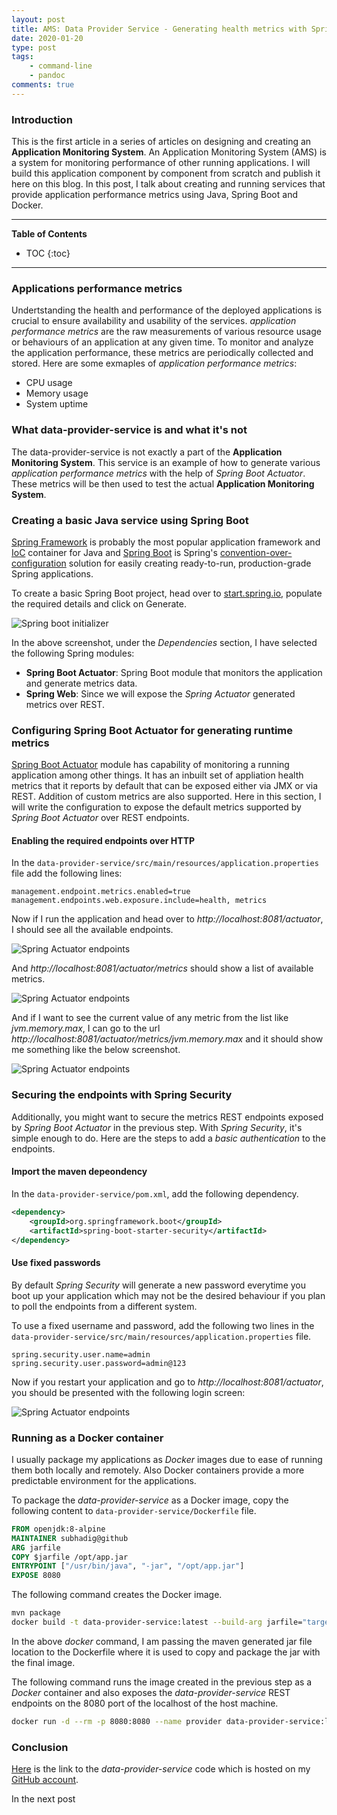 ```yaml
---
layout: post
title: AMS: Data Provider Service - Generating health metrics with Spring Actuator
date: 2020-01-20
type: post
tags:
    - command-line
    - pandoc
comments: true
---
```

### Introduction
This is the first article in a series of articles on designing and creating
an **Application Monitoring System**.
An Application Monitoring System (AMS) is a system for monitoring
performance of other running applications. I will build this application
component by component from scratch and publish it here on this blog.
In this post, I talk about creating and running services that provide
application performance metrics using Java, Spring Boot and Docker.

---
**Table of Contents**
* TOC
{:toc}
---

### Applications performance metrics
Undertstanding the health and performance of the deployed applications is
crucial to ensure availability and usability of the services. *application
performance metrics* are the raw measurements of various resource usage or
behaviours of an application at any given time. To monitor and analyze the
application performance, these metrics are periodically collected and stored.
Here are some exmaples of *application performance metrics*:
- CPU usage
- Memory usage
- System uptime

### What data-provider-service is and what it's not
The data-provider-service is not exactly a part of the
**Application Monitoring System**.  This service is an example of how to
generate various *application performance metrics* with the help of
*Spring Boot Actuator*. These metrics will be then used to test the actual
**Application Monitoring System**.

### Creating a basic Java service using Spring Boot
[Spring Framework](https://en.wikipedia.org/wiki/Spring_Framework) is probably
the most popular application framework and
[IoC](https://en.wikipedia.org/wiki/Inversion_of_control) container for Java
and [Spring Boot](https://spring.io/projects/spring-boot) is Spring's
[convention-over-configuration](https://en.wikipedia.org/wiki/Convention_over_configuration)
solution for easily creating ready-to-run, production-grade Spring applications.

To create a basic Spring Boot project, head over to
[start.spring.io](https://start.spring.io), populate the required details and
click on Generate.

![Spring boot initializer](assets/images/spring-initializer-dataproviderservice.png)

In the above screenshot, under the *Dependencies* section, I have selected
the following Spring modules:
- **Spring Boot Actuator**: Spring Boot module that monitors the application and
generate metrics data.
- **Spring Web**: Since we will expose the *Spring Actuator* generated metrics
over REST.

### Configuring Spring Boot Actuator for generating runtime metrics
[Spring Boot Actuator](https://docs.spring.io/spring-boot/docs/current/reference/html/production-ready-features.html)
module has capability of monitoring a running application among other things.
It has an inbuilt set of appliation health metrics that it reports by default
that can be exposed either via JMX or via REST. Addition of custom metrics are
also supported. Here in this section, I will write the configuration to
expose the default metrics supported by *Spring Boot Actuator* over REST
endpoints.

#### Enabling the required endpoints over HTTP
In the ``data-provider-service/src/main/resources/application.properties`` file
add the following lines:

```
management.endpoint.metrics.enabled=true
management.endpoints.web.exposure.include=health, metrics
```

Now if I run the application and head over to *http://localhost:8081/actuator*,
I should see all the available endpoints.

![Spring Actuator endpoints](assets/images/data-provider-service-spring-actuator.png)

And *http://localhost:8081/actuator/metrics* should show a list of available
metrics.

![Spring Actuator endpoints](assets/images/data-provider-service-actuator-metrics.png)

And if I want to see the current value of any metric from the list like
*jvm.memory.max*, I can go to the url
*http://localhost:8081/actuator/metrics/jvm.memory.max* and it should show me
something like the below screenshot.

![Spring Actuator endpoints](assets/images/data-provider-service-actuator-metrics-jvm.memory.max.png)

### Securing the endpoints with Spring Security
Additionally, you might want to secure the metrics REST endpoints exposed by
*Spring Boot Actuator* in the previous step. With *Spring Security*, it's
simple enough to do. Here are the steps to add a *basic authentication* to the
endpoints.

#### Import the maven depeondency
In the ``data-provider-service/pom.xml``, add the following dependency.

```xml
<dependency>
    <groupId>org.springframework.boot</groupId>
    <artifactId>spring-boot-starter-security</artifactId>
</dependency>
```

#### Use fixed passwords
By default *Spring Security* will generate a new password everytime you boot up
your application which may not be the desired behaviour if you plan to poll the
endpoints from a different system.

To use a fixed username and password, add the following two lines in the
``data-provider-service/src/main/resources/application.properties`` file.

```
spring.security.user.name=admin
spring.security.user.password=admin@123
```

Now if you restart your application and go to *http://localhost:8081/actuator*,
you should be presented with the following login screen:

![Spring Actuator endpoints](assets/images/data-provider-service-spring-security-login.png)

### Running as a Docker container
I usually package my applications as *Docker* images due to ease of
running them both locally and remotely. Also Docker containers provide a more
predictable environment for the applications.

To package the *data-provider-service* as a Docker image, copy the following
content to ``data-provider-service/Dockerfile`` file.

```Dockerfile
FROM openjdk:8-alpine
MAINTAINER subhadig@github
ARG jarfile
COPY $jarfile /opt/app.jar
ENTRYPOINT ["/usr/bin/java", "-jar", "/opt/app.jar"]
EXPOSE 8080
```

The following command creates the Docker image.

```bash
mvn package
docker build -t data-provider-service:latest --build-arg jarfile="target/data-provider-service-*.jar" data-provider-service/
```

In the above *docker* command, I am passing the maven generated jar file
location to the Dockerfile where it is used to copy and package the jar with
the final image.

The following command runs the image created in the previous step as a *Docker*
container and also exposes the *data-provider-service* REST endpoints on the
8080 port of the localhost of the host machine.

```bash
docker run -d --rm -p 8080:8080 --name provider data-provider-service:latest
```

### Conclusion
[Here](https://github.com/subhadig/application-monitoring-system/tree/master/data-provider-service)
is the link to the *data-provider-service* code which is hosted on my
[GitHub account](https://github.com/subhadig).

In the next post
